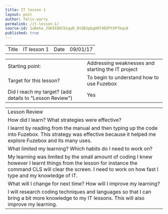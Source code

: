 ```yaml
---
title: IT lesson 1
layout: post
author: felix.warry
permalink: /it-lesson-1/
source-id: 1uDeha_JUKIk8OCb1quR_DtQEUpbgU6T4DIPtVPfkqs8
published: true
---
```

<table>
  <tr>
    <td>Title</td>
    <td>IT lesson 1</td>
    <td>Date</td>
    <td>09/01/17</td>
  </tr>
</table>


<table>
  <tr>
    <td>Starting point:</td>
    <td>Addressing weaknesses and starting the IT project</td>
  </tr>
  
  <tr>
    <td>Target for this lesson?</td>
    <td>To begin to understand how to use Fuzebox</td>
  </tr>
  <tr>
    <td>Did I reach my target? 
(add details to "Lesson Review")</td>
    <td> Yes</td>
  </tr>
</table>

<table>
  <tr>
    <td>Lesson Review</td>
  </tr>
  <tr>
    <td>How did I learn? What strategies were effective? </td>
  </tr>
  <tr>
    <td>I learnt by reading from the manual and then typing up the code into Fuzebox. This strategy was effective because it helped me explore Fuzebox and its many uses. </td>
  </tr>
  <tr>
    <td>What limited my learning? Which habits do I need to work on? </td>
  </tr>
  <tr>
    <td>My learning was limited by the small amount of coding I knew however I learnt things from the lesson for instance the command CLS will clear the screen. I need to work on how fast I type and my knowledge of IT.
</td>
  </tr>
  <tr>
    <td>What will I change for next time? How will I improve my learning?</td>
  </tr>
  <tr>
    <td>I will research coding techniques and languages so that I can bring a bit more knowledge to my IT lessons. This will also improve my learning.</td>
  </tr>
</table>


